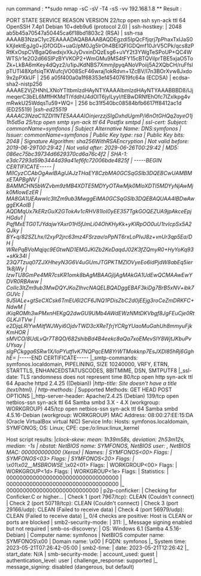 run command : **sudo nmap -sC -sV -T4 -sS  -vv 192.168.1.8
**
Result : 

PORT    STATE SERVICE     REASON         VERSION
22/tcp  open  ssh         syn-ack ttl 64 OpenSSH 7.4p1 Debian 10+deb9u6 (protocol 2.0)
| ssh-hostkey: 
|   2048 ab5b45a70547a50445ca6f18bd1803c2 (RSA)
| ssh-rsa AAAAB3NzaC1yc2EAAAADAQABAAABAQDEgzdI5IpQcFfjqrj7pPhaxTxIJaS0kXjIektEgJg0+jGfOGDi+uaG/pM0Jg5lrOh4BElQFIGDQmf10JrV5CPk/qcs8zPRtKxOspCVBgaQ6wdxjvXkJyDvxinDQzEsg6+uVY2t3YWgTeSPoUP+QC4WWTS/r1e2O2d66SIPzBYVKOP2+WmGMu9MS4tFY15cBTQVilprTBE5xjaO5ToZk+LkBA6mKey4dQyz2/u1ipJKdNBS7XmmjIpyqANoVPoiij5A2XQbCH/ruFfslpTUTl48XpfsiqTKWufcjVO08ScF46wraj1okRdvn+1ZcBV/I7n3BOrXvw8Jxdo9x2pPXkUF
|   256 a05f400a0a1f68353ef45407619fc64a (ECDSA)
| ecdsa-sha2-nistp256 AAAAE2VjZHNhLXNoYTItbmlzdHAyNTYAAAAIbmlzdHAyNTYAAABBBD8/lJjmeqerC3bEL6MffHKMdTiYddhU4dOlT6jylLyyl/tEBwDRNfEhOfc7IZxlkpg4vmRwkU25WdqsTu59+WQ=
|   256 bc31f540bc08584bfb6617ff8412ac1d (ED25519)
|_ssh-ed25519 AAAAC3NzaC1lZDI1NTE5AAAAIOinjerzzjSIgDxhdUgmP/i6nOtGHQq2ayeO1j1h5d5a
25/tcp  open  smtp        syn-ack ttl 64 Postfix smtpd
| ssl-cert: Subject: commonName=symfonos
| Subject Alternative Name: DNS:symfonos
| Issuer: commonName=symfonos
| Public Key type: rsa
| Public Key bits: 2048
| Signature Algorithm: sha256WithRSAEncryption
| Not valid before: 2019-06-29T00:29:42
| Not valid after:  2029-06-26T00:29:42
| MD5:   086ec75bc39734d6629370cd6a76c4f2
| SHA-1: e3dc7293d59b3444d39a41ef6fc72006bde4825f
| -----BEGIN CERTIFICATE-----
| MIICyzCCAbOgAwIBAgIJAJzTHaEY8CzbMA0GCSqGSIb3DQEBCwUAMBMxETAPBgNV
| BAMMCHN5bWZvbm9zMB4XDTE5MDYyOTAwMjk0MloXDTI5MDYyNjAwMjk0MlowEzER
| MA8GA1UEAwwIc3ltZm9ub3MwggEiMA0GCSqGSIb3DQEBAQUAA4IBDwAwggEKAoIB
| AQDMqUx7kERzGuX2GTokAv1cRHV81loI0yEE357TgkGOQEZUA9jpAkceEpjHGdu1
| PqfMxETG0TJYdajwYAxr01H5fJmLi04OhKHyKk+yKIRpOO0uU1tvIcpSx5A2QJky
| BY+q/82SZLhx/l2xyP2jrc63mz4FSrzav/oPpNT6rxLoPIvJ8z+vnUr3qp5Ea/DH
| WRePqBVoMqjqc9EGtwND1EMGJKlZb2KeDaqdJ02K3fZQmyR0+HyYoKq93+sKk34l
| 23Q7Tzuq07ZJXHheyN3G6V4uGUmJTGPKTMZlOVyeEo6idPjdW8abEq5ier1k8jWy
| IzwTU8GmPe4MR7csKR1omk8bAgMBAAGjIjAgMAkGA1UdEwQCMAAwEwYDVR0RBAww
| CoIIc3ltZm9ub3MwDQYJKoZIhvcNAQELBQADggEBAF3kiDg7BrB5xNV+ibk7GUVc
| 9J5IALe+gtSeCXCsk6TmEU6l2CF6JNQ1PDisZbC2d0jEEjg3roCeZmDRKFC+NdwM
| iKiqROMh3wPMxnHEKgQ2dwGU9UMb4AWdEWzNMtDKVbgf8JgFEuCje0RtGLKJiTVw
| e2DjqLRIYwMitfWJWyi6OjdvTWD3cXReTfrjYCRgYUaoMuGahUh8mmyuFjkKmHOR
| sMVCO/8UdLvQr7T8QO/682shibBd4B4eekc8aQa7xoEMevSlY8WjtJKbuPvUYsay
| slgPCkgga6SRw1X/loPYutfIvK7NQPqcEM8YrWTMokknp7EsJXDl85hRj6GghhE=
|_-----END CERTIFICATE-----
|_smtp-commands: symfonos.localdomain, PIPELINING, SIZE 10240000, VRFY, ETRN, STARTTLS, ENHANCEDSTATUSCODES, 8BITMIME, DSN, SMTPUTF8
|_ssl-date: TLS randomness does not represent time
80/tcp  open  http        syn-ack ttl 64 Apache httpd 2.4.25 ((Debian))
|_http-title: Site doesn't have a title (text/html).
| http-methods: 
|_  Supported Methods: GET HEAD POST OPTIONS
|_http-server-header: Apache/2.4.25 (Debian)
139/tcp open  netbios-ssn syn-ack ttl 64 Samba smbd 3.X - 4.X (workgroup: WORKGROUP)
445/tcp open  netbios-ssn syn-ack ttl 64 Samba smbd 4.5.16-Debian (workgroup: WORKGROUP)
MAC Address: 08:00:27:EE:15:DA (Oracle VirtualBox virtual NIC)
Service Info: Hosts:  symfonos.localdomain, SYMFONOS; OS: Linux; CPE: cpe:/o:linux:linux_kernel

Host script results:
|_clock-skew: mean: 1h39m58s, deviation: 2h53m12s, median: -1s
| nbstat: NetBIOS name: SYMFONOS, NetBIOS user: <unknown>, NetBIOS MAC: 000000000000 (Xerox)
| Names:
|   SYMFONOS<00>         Flags: <unique><active>
|   SYMFONOS<03>         Flags: <unique><active>
|   SYMFONOS<20>         Flags: <unique><active>
|   \x01\x02__MSBROWSE__\x02<01>  Flags: <group><active>
|   WORKGROUP<00>        Flags: <group><active>
|   WORKGROUP<1d>        Flags: <unique><active>
|   WORKGROUP<1e>        Flags: <group><active>
| Statistics:
|   0000000000000000000000000000000000
|   0000000000000000000000000000000000
|_  0000000000000000000000000000
| p2p-conficker: 
|   Checking for Conficker.C or higher...
|   Check 1 (port 7967/tcp): CLEAN (Couldn't connect)
|   Check 2 (port 50719/tcp): CLEAN (Couldn't connect)
|   Check 3 (port 29166/udp): CLEAN (Failed to receive data)
|   Check 4 (port 56979/udp): CLEAN (Failed to receive data)
|_  0/4 checks are positive: Host is CLEAN or ports are blocked
| smb2-security-mode: 
|   311: 
|_    Message signing enabled but not required
| smb-os-discovery: 
|   OS: Windows 6.1 (Samba 4.5.16-Debian)
|   Computer name: symfonos
|   NetBIOS computer name: SYMFONOS\x00
|   Domain name: \x00
|   FQDN: symfonos
|_  System time: 2023-05-21T07:26:42-05:00
| smb2-time: 
|   date: 2023-05-21T12:26:42
|_  start_date: N/A
| smb-security-mode: 
|   account_used: guest
|   authentication_level: user
|   challenge_response: supported
|_  message_signing: disabled (dangerous, but default)

  
  
